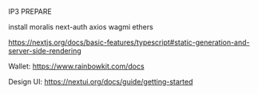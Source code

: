 IP3 PREPARE

install
moralis next-auth axios wagmi ethers

https://nextjs.org/docs/basic-features/typescript#static-generation-and-server-side-rendering

Wallet: https://www.rainbowkit.com/docs

Design UI: https://nextui.org/docs/guide/getting-started
